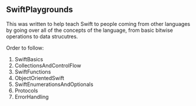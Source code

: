 SwiftPlaygrounds
---

This was written to help teach Swift to people coming from other languages by going over all of the concepts of the language, from basic bitwise operations to data strucutres.

Order to follow: 

1. SwiftBasics
2. CollectionsAndControlFlow
3. SwiftFunctions
4.	ObjectOrientedSwift
5. 	SwiftEnumerationsAndOptionals
6.	Protocols
7. 	ErrorHandling
